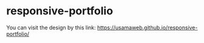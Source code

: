 # responsive-portfolio
You can visit the design by this link: https://usamaweb.github.io/responsive-portfolio/
